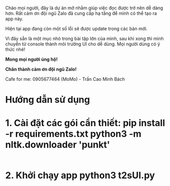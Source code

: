 Chào mọi người, đây là dự án mở nhằm giúp việc đọc được trở nên dễ dàng hơn. 
Rất cảm ơn đội ngũ Zalo đã cung cấp hạ tầng để mình có thể tạo ra app này.

Hiện tại app đang còn một số lỗi sẽ được update trong các bản mới.

Vì đây sẵn là một mục nhỏ trong bài tập lớn của mình, sau khi xong thì mình chuyển từ console thành môi trường UI cho dễ dùng.
Mọi người dùng có ý thức nhé!

<strong>Mong mọi người ủng hộ!</strong>

<strong>Chân thành cảm ơn đội ngũ Zalo!</strong>

Cafe for me: 0905677464 (MoMo) - Trần Cao Minh Bách

<h1>Hướng dẫn sử dụng<h1>
1. <strong>Cài đặt các gói cần thiết:</strong>
pip install -r requirements.txt
python3 -m nltk.downloader 'punkt'

<br>2. <strong>Khởi chạy app</strong>
python3 t2sUI.py
